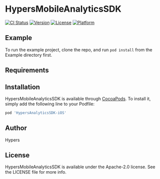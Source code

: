 # HypersMobileAnalyticsSDK

[![CI Status](https://img.shields.io/travis/soul_chaoyue@163.com/HypersMobileAnalyticsSDK.svg?style=flat)](https://travis-ci.org/soul_chaoyue@163.com/HypersMobileAnalyticsSDK)
[![Version](https://img.shields.io/cocoapods/v/HypersMobileAnalyticsSDK.svg?style=flat)](https://cocoapods.org/pods/HypersMobileAnalyticsSDK)
[![License](https://img.shields.io/cocoapods/l/HypersMobileAnalyticsSDK.svg?style=flat)](https://cocoapods.org/pods/HypersMobileAnalyticsSDK)
[![Platform](https://img.shields.io/cocoapods/p/HypersMobileAnalyticsSDK.svg?style=flat)](https://cocoapods.org/pods/HypersMobileAnalyticsSDK)

## Example

To run the example project, clone the repo, and run `pod install` from the Example directory first.

## Requirements

## Installation

HypersMobileAnalyticsSDK is available through [CocoaPods](https://cocoapods.org). To install
it, simply add the following line to your Podfile:

```ruby
pod 'HypersAnalyticsSDK-iOS'
```

## Author

Hypers

## License

HypersMobileAnalyticsSDK is available under the Apache-2.0  license. See the LICENSE file for more info.
